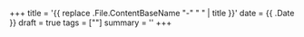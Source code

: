 +++
title = '{{ replace .File.ContentBaseName "-" " " | title }}'
date = {{ .Date }}
draft = true
tags = [""]
summary = ''
+++
